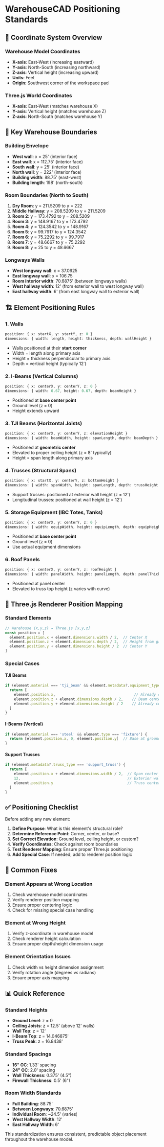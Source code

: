 # WarehouseCAD Positioning Standards

## 🎯 Coordinate System Overview

### Warehouse Model Coordinates
- **X-axis**: East-West (increasing eastward)
- **Y-axis**: North-South (increasing northward) 
- **Z-axis**: Vertical height (increasing upward)
- **Units**: Feet
- **Origin**: Southwest corner of the workspace pad

### Three.js World Coordinates
- **X-axis**: East-West (matches warehouse X)
- **Y-axis**: Vertical height (matches warehouse Z)
- **Z-axis**: North-South (matches warehouse Y)

## 📐 Key Warehouse Boundaries

### Building Envelope
- **West wall**: x = 25' (interior face)
- **East wall**: x = 112.75' (interior face)
- **South wall**: y = 25' (interior face)
- **North wall**: y = 222' (interior face)
- **Building width**: 88.75' (east-west)
- **Building length**: 198' (north-south)

### Room Boundaries (North to South)
1. **Dry Room**: y = 211.5209 to y = 222
2. **Middle Hallway**: y = 208.5209 to y = 211.5209
3. **Room 2**: y = 173.4792 to y = 208.5209
4. **Room 3**: y = 148.9167 to y = 173.4792
5. **Room 4**: y = 124.3542 to y = 148.9167
6. **Room 5**: y = 99.7917 to y = 124.3542
7. **Room 6**: y = 75.2292 to y = 99.7917
8. **Room 7**: y = 48.6667 to y = 75.2292
9. **Room 8**: y = 25 to y = 48.6667

### Longways Walls
- **West longway wall**: x = 37.0625
- **East longway wall**: x = 106.75
- **Room interior width**: 70.6875' (between longways walls)
- **West hallway width**: 12' (from exterior wall to west longway wall)
- **East hallway width**: 6' (from east longway wall to exterior wall)

## 🏗️ Element Positioning Rules

### 1. Walls
```typescript
position: { x: startX, y: startY, z: 0 }
dimensions: { width: length, height: thickness, depth: wallHeight }
```
- Walls positioned at their **start corner**
- Width = length along primary axis
- Height = thickness perpendicular to primary axis
- Depth = vertical height (typically 12')

### 2. I-Beams (Vertical Columns)
```typescript
position: { x: centerX, y: centerY, z: 0 }
dimensions: { width: 0.67, height: 0.67, depth: beamHeight }
```
- Positioned at **base center point**
- Ground level (z = 0)
- Height extends upward

### 3. TJI Beams (Horizontal Joists)
```typescript
position: { x: centerX, y: centerY, z: elevationHeight }
dimensions: { width: beamWidth, height: spanLength, depth: beamDepth }
```
- Positioned at **geometric center**
- Elevated to proper ceiling height (z = 8' typically)
- Height = span length along primary axis

### 4. Trusses (Structural Spans)
```typescript
position: { x: startX, y: centerY, z: bottomHeight }
dimensions: { width: spanWidth, height: spanLength, depth: trussHeight }
```
- Support trusses: positioned at exterior wall height (z = 12')
- Longitudinal trusses: positioned at wall height (z = 12')

### 5. Storage Equipment (IBC Totes, Tanks)
```typescript
position: { x: centerX, y: centerY, z: 0 }
dimensions: { width: equipWidth, height: equipLength, depth: equipHeight }
```
- Positioned at **base center point**
- Ground level (z = 0)
- Use actual equipment dimensions

### 6. Roof Panels
```typescript
position: { x: centerX, y: centerY, z: roofHeight }
dimensions: { width: panelWidth, height: panelLength, depth: panelThickness }
```
- Positioned at panel center
- Elevated to truss top height (z varies with curve)

## 🎨 Three.js Renderer Position Mapping

### Standard Elements
```typescript
// Warehouse (x,y,z) → Three.js [x,y,z]
const position = [
  element.position.x + element.dimensions.width / 2,  // Center X
  element.position.z + element.dimensions.depth / 2,  // Height from ground
  element.position.y + element.dimensions.height / 2  // Center Y
]
```

### Special Cases

#### TJI Beams
```typescript
if (element.material === 'tji_beam' && element.metadata?.equipment_type === 'tji_ijoist') {
  return [
    element.position.x,                                    // Already centered X
    element.position.z + element.dimensions.depth / 2,    // Beam center height
    element.position.y + element.dimensions.height / 2    // Already centered Y
  ]
}
```

#### I-Beams (Vertical)
```typescript
if (element.material === 'steel' && element.type === 'fixture') {
  return [element.position.x, 0, element.position.y]  // Base at ground level
}
```

#### Support Trusses
```typescript
if (element.metadata?.truss_type === 'support_truss') {
  return [
    element.position.x + element.dimensions.width / 2,  // Span center
    12,                                                 // Exterior wall height
    element.position.y                                  // Truss centerline
  ]
}
```

## ✅ Positioning Checklist

Before adding any new element:

1. **Define Purpose**: What is this element's structural role?
2. **Determine Reference Point**: Corner, center, or base?
3. **Set Correct Elevation**: Ground level, ceiling height, or custom?
4. **Verify Coordinates**: Check against room boundaries
5. **Test Renderer Mapping**: Ensure proper Three.js positioning
6. **Add Special Case**: If needed, add to renderer position logic

## 🔧 Common Fixes

### Element Appears at Wrong Location
1. Check warehouse model coordinates
2. Verify renderer position mapping
3. Ensure proper centering logic
4. Check for missing special case handling

### Element at Wrong Height
1. Verify z-coordinate in warehouse model
2. Check renderer height calculation
3. Ensure proper depth/height dimension usage

### Element Orientation Issues
1. Check width vs height dimension assignment
2. Verify rotation angle (degrees vs radians)
3. Ensure proper axis mapping

## 📊 Quick Reference

### Standard Heights
- **Ground Level**: z = 0
- **Ceiling Joists**: z = 12.5' (above 12' walls)
- **Wall Top**: z = 12'
- **I-Beam Top**: z = 14.046875'
- **Truss Peak**: z = 16.8438'

### Standard Spacings
- **16" OC**: 1.33' spacing
- **24" OC**: 2.0' spacing
- **Wall Thickness**: 0.375' (4.5")
- **Firewall Thickness**: 0.5' (6")

### Room Width Standards
- **Full Building**: 88.75'
- **Between Longways**: 70.6875'
- **Individual Room**: ~24.5' (varies)
- **West Hallway Width**: 12'
- **East Hallway Width**: 6'

This standardization ensures consistent, predictable object placement throughout the warehouse model.
